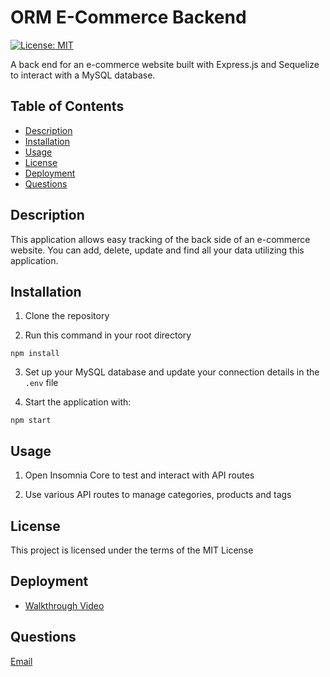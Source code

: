 # ORM E-Commerce Backend

[![License: MIT](https://img.shields.io/badge/License-MIT-blue.svg)](https://opensource.org/licenses/MIT)

A back end for an e-commerce website built with Express.js and Sequelize to interact with a MySQL database.

## Table of Contents

- [Description](#description)
- [Installation](#installation)
- [Usage](#usage)
- [License](#license)
- [Deployment](#deployment)
- [Questions](#questions)

## Description

This application allows easy tracking of the back side of an e-commerce website. You can add, delete, update and find all your data utilizing this application.

## Installation

1. Clone the repository

2. Run this command in your root directory


```
npm install

```

3. Set up your MySQL database and update your connection details in the `.env` file

4. Start the application with:



```
npm start
```

## Usage

1. Open Insomnia Core to test and interact with API routes

2. Use various API routes to manage categories, products and tags

## License

This project is licensed under the terms of the MIT License

## Deployment

- [Walkthrough Video](https://github.com/Apatterson32/consumerism-backend/assets/135552416/64fa3b17-2ad5-47ca-a6db-f191aa2c0a9b)

## Questions

[Email](pattersonal10@gmail.com)